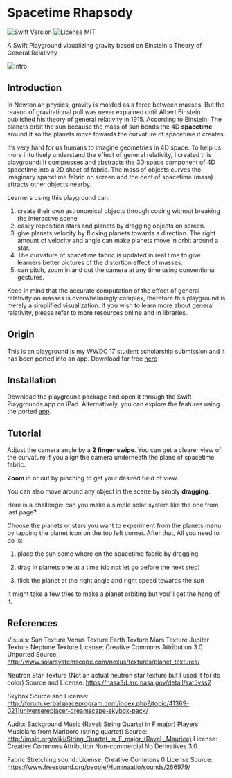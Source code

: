 # Spacetime Rhapsody
![Swift Version](https://img.shields.io/badge/Swift-3.0-orange.svg)
![License MIT](https://img.shields.io/badge/License-MIT-lightgrey.svg)

A Swift Playground visualizing gravity based on Einstein's Theory of General Relativity

![intro](/intro.gif)

## Introduction

In Newtonian physics, gravity is molded as a force between masses. But the reason of gravitational pull was never explained until Albert Einstein published his theory of general relativity in 1915. According to Einstein: The planets orbit the sun because the mass of sun bends the 4D **spacetime** around it so the planets move towards the curvature of spacetime it creates.

It’s very hard for us humans to imagine geometries in 4D space. To help us more intuitively understand the effect of general relativity, I created this playground: It compresses and abstracts the 3D space component of 4D spacetime into a 2D sheet of fabric. The mass of objects curves the imaginary spacetime fabric on screen and the dent of spacetime (mass) attracts other objects nearby.

Learners using this playground can:
1. create their own astronomical objects through coding without breaking the interactive scene
2. easily reposition stars and planets by dragging objects on screen.
3. give planets velocity by flicking planets towards a direction. The right amount of velocity and angle can make planets move in orbit around a star.
4. The curvature of spacetime fabric is updated in real time to give learners better pictures of the distortion effect of masses.
5. can pitch, zoom in and out the camera at any time using conventional gestures.

Keep in mind that the accurate computation of the effect of general relativity on masses is overwhelmingly complex, therefore this playground is merely a simplified visualization. If you wish to learn more about general relativity, please refer to more resources online and in libraries.

## Origin
This is an playground is my WWDC 17 student scholarship submission and it has been ported into an app. Download for free [here](https://itunes.apple.com/us/app/spacetime-rhapsody/id1234128065?mt=8)

## Installation

Download the playground package and open it through the Swift Playgrounds app on iPad. Alternatively, you can explore the features using the ported [app](https://itunes.apple.com/us/app/spacetime-rhapsody/id1234128065?mt=8).

## Tutorial

Adjust the camera angle by a **2 finger swipe**. You can get a clearer view of the curvature if you align the camera underneath the plane of spacetime fabric.

**Zoom** in or out by pinching to get your desired field of view.

You can also move around any object in the scene by simply **dragging**.


Here is a challenge: can you make a simple solar system like the one from last page?

Choose the planets or stars you want to experiment from the planets menu by tapping the planet icon on the top left corner. After that, All you need to do is:

1. place the sun some where on the spacetime fabric by dragging

2. drag in planets one at a time (do not let go before the next step)

3. flick the planet at the right angle and right speed towards the sun

It might take a few tries to make a planet orbiting but you’ll get the hang of it.

## References

Visuals:
 Sun Texture
 Venus Texture
 Earth Texture
 Mars Texture
 Jupiter Texture
 Neptune Texture
 License: Creative Commons Attribution 3.0 Unported
 Source: http://www.solarsystemscope.com/nexus/textures/planet_textures/

 Neutron Star Texture (Not an actual neutron star texture but I used it for its color)
 Source and License: https://nasa3d.arc.nasa.gov/detail/sat5vss2

 Skybox
 Source and License: http://forum.kerbalspaceprogram.com/index.php?/topic/41369-0211universereplacer-dreamscape-skybox-pack/


Audio:
 Background Music (Ravel: String Quartet in F major)
 Players: Musicians from Marlboro (string quartet)
 Source: http://imslp.org/wiki/String_Quartet_in_F_major_(Ravel,_Maurice)
 License: Creative Commons Attribution Non-commercial No Derivatives 3.0


 Fabric Stretching sound:
 License: Creative Commons 0 License
 Source: https://www.freesound.org/people/Huminaatio/sounds/266979/
